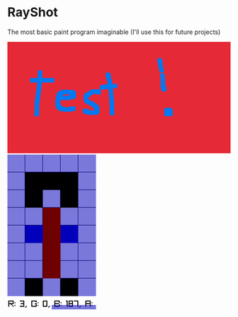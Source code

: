 # RayShot

The most basic paint program imaginable (I'll use this for future projects)

<img src="image.png">
<img src="raypix.png">
